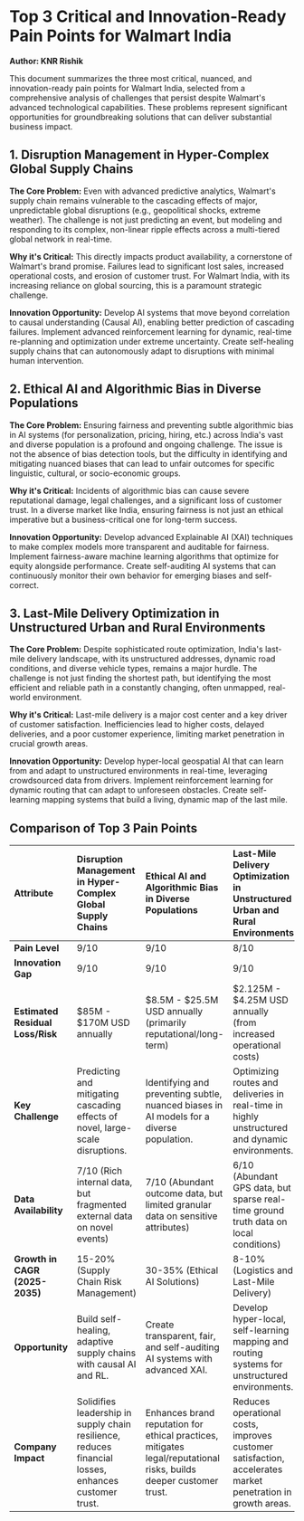 # Top 3 Critical and Innovation-Ready Pain Points for Walmart India

**Author: KNR Rishik**

This document summarizes the three most critical, nuanced, and innovation-ready pain points for Walmart India, selected from a comprehensive analysis of challenges that persist despite Walmart's advanced technological capabilities. These problems represent significant opportunities for groundbreaking solutions that can deliver substantial business impact.

## 1. Disruption Management in Hyper-Complex Global Supply Chains

**The Core Problem:** Even with advanced predictive analytics, Walmart's supply chain remains vulnerable to the cascading effects of major, unpredictable global disruptions (e.g., geopolitical shocks, extreme weather). The challenge is not just predicting an event, but modeling and responding to its complex, non-linear ripple effects across a multi-tiered global network in real-time.

**Why it's Critical:** This directly impacts product availability, a cornerstone of Walmart's brand promise. Failures lead to significant lost sales, increased operational costs, and erosion of customer trust. For Walmart India, with its increasing reliance on global sourcing, this is a paramount strategic challenge.

**Innovation Opportunity:** Develop AI systems that move beyond correlation to causal understanding (Causal AI), enabling better prediction of cascading failures. Implement advanced reinforcement learning for dynamic, real-time re-planning and optimization under extreme uncertainty. Create self-healing supply chains that can autonomously adapt to disruptions with minimal human intervention.

## 2. Ethical AI and Algorithmic Bias in Diverse Populations

**The Core Problem:** Ensuring fairness and preventing subtle algorithmic bias in AI systems (for personalization, pricing, hiring, etc.) across India's vast and diverse population is a profound and ongoing challenge. The issue is not the absence of bias detection tools, but the difficulty in identifying and mitigating nuanced biases that can lead to unfair outcomes for specific linguistic, cultural, or socio-economic groups.

**Why it's Critical:** Incidents of algorithmic bias can cause severe reputational damage, legal challenges, and a significant loss of customer trust. In a diverse market like India, ensuring fairness is not just an ethical imperative but a business-critical one for long-term success.

**Innovation Opportunity:** Develop advanced Explainable AI (XAI) techniques to make complex models more transparent and auditable for fairness. Implement fairness-aware machine learning algorithms that optimize for equity alongside performance. Create self-auditing AI systems that can continuously monitor their own behavior for emerging biases and self-correct.

## 3. Last-Mile Delivery Optimization in Unstructured Urban and Rural Environments

**The Core Problem:** Despite sophisticated route optimization, India's last-mile delivery landscape, with its unstructured addresses, dynamic road conditions, and diverse vehicle types, remains a major hurdle. The challenge is not just finding the shortest path, but identifying the most efficient and reliable path in a constantly changing, often unmapped, real-world environment.

**Why it's Critical:** Last-mile delivery is a major cost center and a key driver of customer satisfaction. Inefficiencies lead to higher costs, delayed deliveries, and a poor customer experience, limiting market penetration in crucial growth areas.

**Innovation Opportunity:** Develop hyper-local geospatial AI that can learn from and adapt to unstructured environments in real-time, leveraging crowdsourced data from drivers. Implement reinforcement learning for dynamic routing that can adapt to unforeseen obstacles. Create self-learning mapping systems that build a living, dynamic map of the last mile.

## Comparison of Top 3 Pain Points

| Attribute | Disruption Management in Hyper-Complex Global Supply Chains | Ethical AI and Algorithmic Bias in Diverse Populations | Last-Mile Delivery Optimization in Unstructured Urban and Rural Environments |
| :--- | :--- | :--- | :--- |
| **Pain Level** | 9/10 | 9/10 | 8/10 |
| **Innovation Gap** | 9/10 | 9/10 | 9/10 |
| **Estimated Residual Loss/Risk** | $85M - $170M USD annually | $8.5M - $25.5M USD annually (primarily reputational/long-term) | $2.125M - $4.25M USD annually (from increased operational costs) |
| **Key Challenge** | Predicting and mitigating cascading effects of novel, large-scale disruptions. | Identifying and preventing subtle, nuanced biases in AI models for a diverse population. | Optimizing routes and deliveries in real-time in highly unstructured and dynamic environments. |
| **Data Availability** | 7/10 (Rich internal data, but fragmented external data on novel events) | 7/10 (Abundant outcome data, but limited granular data on sensitive attributes) | 6/10 (Abundant GPS data, but sparse real-time ground truth data on local conditions) |
| **Growth in CAGR (2025-2035)** | 15-20% (Supply Chain Risk Management) | 30-35% (Ethical AI Solutions) | 8-10% (Logistics and Last-Mile Delivery) |
| **Opportunity** | Build self-healing, adaptive supply chains with causal AI and RL. | Create transparent, fair, and self-auditing AI systems with advanced XAI. | Develop hyper-local, self-learning mapping and routing systems for unstructured environments. |
| **Company Impact** | Solidifies leadership in supply chain resilience, reduces financial losses, enhances customer trust. | Enhances brand reputation for ethical practices, mitigates legal/reputational risks, builds deeper customer trust. | Reduces operational costs, improves customer satisfaction, accelerates market penetration in growth areas. |


